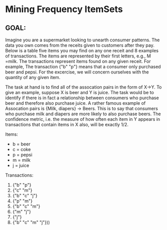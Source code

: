 # Mining Frequency ItemSets

## GOAL:
Imagine you are a supermarket looking to unearth consumer patterns. The data you own comes from the receits given to customers after they pay. Below is a table five items you may find on any one receit and 8 examples of transactions. The items are represented by their first letters, e.g., M =milk.  The transactions represent items found on any given receit. For example, The transaction {"b" "p"} means that a consumer only purchased beer and pepsi. For the excercise, we will concern ourselves with the quantity of any given item. 

The task at hand is to find all of the assocation pairs in the form of X->Y. To give an example, suppose X is beer and Y is juice. The task would be to identify if there is in fact a relationship between consumers who purchase beer and therefore also purchase juice. A rather famous example of Assocation pairs is {Milk, diapers} -> Beers. This is to say that consumers who purchase milk and diapers are more likely to also purchase beers. The confidence metric, i.e. the measure of how often each item in Y appears in transactions that contain items in X also, will be exactly 1/2. 




Items:
- b = beer
- c = coke
- p = pepsi
- m = milk
- j = juice

Transactions:
1. {"b" "p"}
2. {"c" "m"}
3. {"b" "c" "j"}
4. {"p" "m"}
5. {"b" "c" "m"}
6. {"m" "j"}
7. {"j"}
8. {"b" "c" "m" "j"}))
